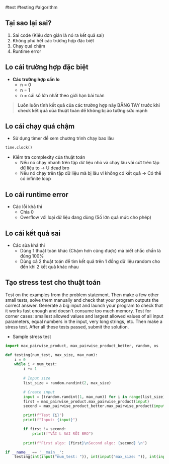 #test #testing #algorithm

## Tại sao lại sai?
1. Sai code (Kiểu đơn giản là nó ra kết quả sai)
2. Không phủ hết các trường hợp đặc biệt
3. Chạy quá chậm
4. Runtime error

## Lo cái trường hợp đặc biệt
- **Các trường hợp cần lo**
	- n = 0
	- n = 1
	- n = cái số lớn nhất theo giới hạn bài toán

> **Luôn luôn tính kết quả của các trường hợp này BẰNG TAY trước khi check kết quả của thuật toán để không bị ảo tưởng sức mạnh**

## Lo cái chạy quá chậm
- Sử dụng timer để xem chương trình chạy bao lâu
```python
time.clock()
```

- Kiểm tra complexity của thuật toán
	- Nếu nó chạy nhanh trên tập dữ liệu nhỏ và chạy lâu vãi cứt trên tập dữ liệu to -> U dead bro
	- Nếu nó chạy trên tập dữ liệu mà bị lâu vl không có kết quả -> Có thể có infinite loop

## Lo cái runtime error
- Các lỗi khả thi
	- Chia 0
	- Overflow với loại dữ liệu đang dùng (Số lớn quá mức cho phép)

## Lo cái kết quả sai
- Các sửa khả thi
	- Dùng 1 thuật toán khác (Chậm hơn cũng được) mà biết chắc chắn là đúng 100%
	- Dùng cả 2 thuật toán để tìm kết quả trên 1 đống dữ liệu random cho đến khi 2 kết quả khác nhau

## Tạo stress test cho thuật toán

Test on the examples from the problem statement. Then make a few other small tests, solve them manually and check that your program outputs the correct answer. Generate a big input and launch your program to check that it works fast enough and doesn't consume too much memory. Test for corner cases: smallest allowed values and largest allowed values of all input parameters, equal numbers in the input, very long strings, etc. Then make a stress test. After all these tests passed, submit the solution.

- Sample stress test

```python
import max_pairwise_product, max_pairwise_product_better, random, os

def testing(num_test, max_size, max_num):
    i = 0
    while i < num_test:
        i += 1
        
        # Input size
        list_size = random.randint(2, max_size)

        # Create input
        input = [(random.randint(1, max_num)) for i in range(list_size)]
        first = max_pairwise_product.max_pairwise_product(input)
        second = max_pairwise_product_better.max_pairwise_product(input)

        print(f"Test {i}")
        print(f"Input: {input}")

        if first != second:
            print(f"VÃI L SAI RỒI BRO")
  
        print(f"First algo: {first}\nSecond algo: {second} \n")

if __name__ == '__main__':
    testing(int(input("num_test: ")), int(input("max_size: ")), int(input("max_num: ")))

```
